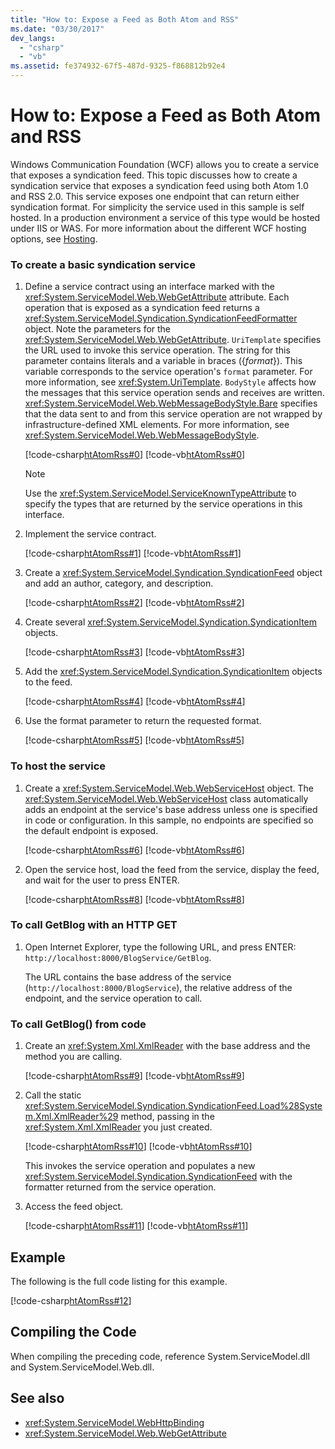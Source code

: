 ```yaml
---
title: "How to: Expose a Feed as Both Atom and RSS"
ms.date: "03/30/2017"
dev_langs: 
  - "csharp"
  - "vb"
ms.assetid: fe374932-67f5-487d-9325-f868812b92e4
---
```

# How to: Expose a Feed as Both Atom and RSS
Windows Communication Foundation (WCF) allows you to create a service that exposes a syndication feed. This topic discusses how to create a syndication service that exposes a syndication feed using both Atom 1.0 and RSS 2.0. This service exposes one endpoint that can return either syndication format. For simplicity the service used in this sample is self hosted. In a production environment a service of this type would be hosted under IIS or WAS. For more information about the different WCF hosting options, see [Hosting](../../../../docs/framework/wcf/feature-details/hosting.md).  
  
### To create a basic syndication service  
  
1. Define a service contract using an interface marked with the <xref:System.ServiceModel.Web.WebGetAttribute> attribute. Each operation that is exposed as a syndication feed returns a <xref:System.ServiceModel.Syndication.SyndicationFeedFormatter> object. Note the parameters for the <xref:System.ServiceModel.Web.WebGetAttribute>. `UriTemplate` specifies the URL used to invoke this service operation. The string for this parameter contains literals and a variable in braces ({*format*}). This variable corresponds to the service operation's `format` parameter. For more information, see <xref:System.UriTemplate>. `BodyStyle` affects how the messages that this service operation sends and receives are written. <xref:System.ServiceModel.Web.WebMessageBodyStyle.Bare> specifies that the data sent to and from this service operation are not wrapped by infrastructure-defined XML elements. For more information, see <xref:System.ServiceModel.Web.WebMessageBodyStyle>.  
  
     [!code-csharp[htAtomRss#0](../../../../samples/snippets/csharp/VS_Snippets_CFX/htatomrss/cs/program.cs#0)]
     [!code-vb[htAtomRss#0](../../../../samples/snippets/visualbasic/VS_Snippets_CFX/htatomrss/vb/program.vb#0)]  
  
    > [!NOTE]
    > Use the <xref:System.ServiceModel.ServiceKnownTypeAttribute> to specify the types that are returned by the service operations in this interface.  
  
2. Implement the service contract.  
  
     [!code-csharp[htAtomRss#1](../../../../samples/snippets/csharp/VS_Snippets_CFX/htatomrss/cs/program.cs#1)]
     [!code-vb[htAtomRss#1](../../../../samples/snippets/visualbasic/VS_Snippets_CFX/htatomrss/vb/program.vb#1)]  
  
3. Create a <xref:System.ServiceModel.Syndication.SyndicationFeed> object and add an author, category, and description.  
  
     [!code-csharp[htAtomRss#2](../../../../samples/snippets/csharp/VS_Snippets_CFX/htatomrss/cs/program.cs#2)]
     [!code-vb[htAtomRss#2](../../../../samples/snippets/visualbasic/VS_Snippets_CFX/htatomrss/vb/program.vb#2)]  
  
4. Create several <xref:System.ServiceModel.Syndication.SyndicationItem> objects.  
  
     [!code-csharp[htAtomRss#3](../../../../samples/snippets/csharp/VS_Snippets_CFX/htatomrss/cs/program.cs#3)]
     [!code-vb[htAtomRss#3](../../../../samples/snippets/visualbasic/VS_Snippets_CFX/htatomrss/vb/program.vb#3)]  
  
5. Add the <xref:System.ServiceModel.Syndication.SyndicationItem> objects to the feed.  
  
     [!code-csharp[htAtomRss#4](../../../../samples/snippets/csharp/VS_Snippets_CFX/htatomrss/cs/program.cs#4)]
     [!code-vb[htAtomRss#4](../../../../samples/snippets/visualbasic/VS_Snippets_CFX/htatomrss/vb/program.vb#4)]  
  
6. Use the format parameter to return the requested format.  
  
     [!code-csharp[htAtomRss#5](../../../../samples/snippets/csharp/VS_Snippets_CFX/htatomrss/cs/program.cs#5)]
     [!code-vb[htAtomRss#5](../../../../samples/snippets/visualbasic/VS_Snippets_CFX/htatomrss/vb/program.vb#5)]  
  
### To host the service  
  
1. Create a <xref:System.ServiceModel.Web.WebServiceHost> object. The <xref:System.ServiceModel.Web.WebServiceHost> class automatically adds an endpoint at the service's base address unless one is specified in code or configuration. In this sample, no endpoints are specified so the default endpoint is exposed.  
  
     [!code-csharp[htAtomRss#6](../../../../samples/snippets/csharp/VS_Snippets_CFX/htatomrss/cs/program.cs#6)]
     [!code-vb[htAtomRss#6](../../../../samples/snippets/visualbasic/VS_Snippets_CFX/htatomrss/vb/program.vb#6)]  
  
2. Open the service host, load the feed from the service, display the feed, and wait for the user to press ENTER.  
  
     [!code-csharp[htAtomRss#8](../../../../samples/snippets/csharp/VS_Snippets_CFX/htatomrss/cs/program.cs#8)]
     [!code-vb[htAtomRss#8](../../../../samples/snippets/visualbasic/VS_Snippets_CFX/htatomrss/vb/program.vb#8)]  
  
### To call GetBlog with an HTTP GET  
  
1. Open Internet Explorer, type the following URL, and press ENTER: `http://localhost:8000/BlogService/GetBlog`.
  
     The URL contains the base address of the service (`http://localhost:8000/BlogService`), the relative address of the endpoint, and the service operation to call.  
  
### To call GetBlog() from code  
  
1. Create an <xref:System.Xml.XmlReader> with the base address and the method you are calling.  
  
     [!code-csharp[htAtomRss#9](../../../../samples/snippets/csharp/VS_Snippets_CFX/htatomrss/cs/snippets.cs#9)]
     [!code-vb[htAtomRss#9](../../../../samples/snippets/visualbasic/VS_Snippets_CFX/htatomrss/vb/snippets.vb#9)]  
  
2. Call the static <xref:System.ServiceModel.Syndication.SyndicationFeed.Load%28System.Xml.XmlReader%29> method, passing in the <xref:System.Xml.XmlReader> you just created.  
  
     [!code-csharp[htAtomRss#10](../../../../samples/snippets/csharp/VS_Snippets_CFX/htatomrss/cs/snippets.cs#10)]
     [!code-vb[htAtomRss#10](../../../../samples/snippets/visualbasic/VS_Snippets_CFX/htatomrss/vb/snippets.vb#10)]  
  
     This invokes the service operation and populates a new <xref:System.ServiceModel.Syndication.SyndicationFeed> with the formatter returned from the service operation.  
  
3. Access the feed object.  
  
     [!code-csharp[htAtomRss#11](../../../../samples/snippets/csharp/VS_Snippets_CFX/htatomrss/cs/snippets.cs#11)]
     [!code-vb[htAtomRss#11](../../../../samples/snippets/visualbasic/VS_Snippets_CFX/htatomrss/vb/snippets.vb#11)]  
  
## Example  
 The following is the full code listing for this example.  
  
 [!code-csharp[htAtomRss#12](../../../../samples/snippets/csharp/VS_Snippets_CFX/htatomrss/cs/program.cs#12)]  
  
## Compiling the Code  
 When compiling the preceding code, reference System.ServiceModel.dll and System.ServiceModel.Web.dll.  
  
## See also

- <xref:System.ServiceModel.WebHttpBinding>
- <xref:System.ServiceModel.Web.WebGetAttribute>
